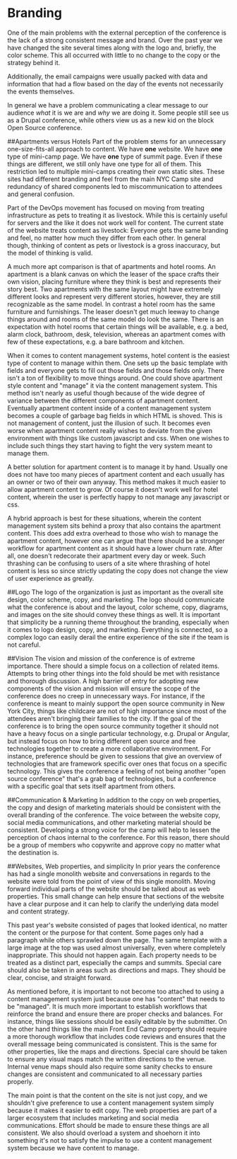 Branding
========
One of the main problems with the external perception of the conference is the
lack of a strong consistent message and brand. Over the past year we have
changed the site several times along with the logo and, briefly, the color
scheme. This all occurred with little to no change to the copy or the strategy
behind it.

Additionally, the email campaigns were usually packed with data and information
that had a flow based on the day of the events not necessarily the events
themselves.

In general we have a problem communicating a clear message to our audience
_what_ it is we are and _why_ we are doing it. Some people still see us as a
Drupal conference, while others view us as a new kid on the block Open Source
conference.

##Apartments versus Hotels
Part of the problem stems for an unnecessary one-size-fits-all approach to
content. We have __one__ website. We have __one__ type of mini-camp page. We
have __one__ type of summit page. Even if these things are different, we still
only have one type for all of them. This restriction led to multiple mini-camps
creating their own static sites. These sites had different branding and feel
from the main NYC Camp site and redundancy of shared components led to
miscommunication to attendees and general confusion.

Part of the DevOps movement has focused on moving from treating infrastructure
as pets to treating it as livestock. While this is certainly useful for servers
and the like it does not work well for content. The current state of the website
treats content as livestock: Everyone gets the same branding and feel, no matter
how much they differ from each other. In general though, thinking of content as
pets or livestock is a gross inaccuracy, but the model of thinking is valid.

A much more apt comparison is that of apartments and hotel rooms. An apartment
is a blank canvas on which the leaser of the space crafts their own vision,
placing furniture where they think is best and represents their story best. Two
apartments with the same layout might have extremely different looks and
represent very different stories, however, they are still recognizable as the
same model. In contrast a hotel room has the same furniture and furnishings. The
leaser doesn't get much leeway to change things around and rooms of the same
model do look the same. There is an expectation with hotel rooms that certain
things will be available, e.g. a bed, alarm clock, bathroom, desk, television,
whereas an apartment comes with few of these expectations, e.g. a bare bathroom
and kitchen.

When it comes to content management systems, hotel content is the easiest type
of content to manage within them. One sets up the basic template with fields and
everyone gets to fill out those fields and those fields only. There isn't a ton
of flexibility to move things around. One could shove apartment style content
and "manage" it via the content management system. This method isn't nearly as
useful though because of the wide degree of variance between the different
components of apartment content. Eventually apartment content inside of a
content management system becomes a couple of garbage bag fields in which HTML
is shoved. This is not management of content, just the illusion of such. It
becomes even worse when apartment content really wishes to deviate from the
given environment with things like custom javascript and css. When one wishes to
include such things they start having to fight the very system meant to manage
them.

A better solution for apartment content is to manage it by hand. Usually one
does not have too many pieces of apartment content and each usually has an owner
or two of their own anyway. This method makes it much easier to allow apartment
content to grow. Of course it doesn't work well for hotel content, wherein
the user is perfectly happy to not manage any javascript or css.

A hybrid approach is best for these situations, wherein the content management
system sits behind a proxy that also contains the apartment content. This does
add extra overhead to those who wish to manage the apartment content, however
one can argue that there should be a stronger workflow for apartment content as
it should have a lower churn rate. After all, one doesn't redecorate their
apartment every day or week. Such thrashing can be confusing to users of a site
where thrashing of hotel content is less so since strictly updating the copy
does not change the view of user experience as greatly.

##Logo
The logo of the organization is just as important as the overall site design,
color scheme, copy, and marketing. The logo should communicate what the
conference is about and the layout, color scheme, copy, diagrams, and images on
the site should convey these things as well. It is important that simplicity be
a running theme throughout the branding, especially when it comes to logo
design, copy, and marketing. Everything is connected, so a complex logo can
easily derail the entire experience of the site if the team is not careful.

##Vision
The vision and mission of the conference is of extreme importance. There should
a simple focus on a collection of related items. Attempts to bring other things
into the fold should be met with resistance and thorough discussion. A high
barrier of entry for adopting new components of the vision and mission will
ensure the scope of the conference does no creep in unnecessary ways. For
instance, if the conference is meant to mainly support the open source community
in New York City, things like childcare are not of high importance since most of
the attendees aren't bringing their families to the city. If the goal of the
conference is to bring the open source community together it should not have a
heavy focus on a single particular technology, e.g. Drupal or Angular, but
instead focus on how to bring different open source and free technologies
together to create a more collaborative environment. For instance, preference
should be given to sessions that give an overview of technologies that are
framework specific over ones that focus on a specific technology. This gives the
conference a feeling of not being another "open source conference" that's a grab
bag of technologies, but a conference with a specific goal that sets itself
apartment from others.

##Communication & Marketing
In addition to the copy on web properties, the copy and design of marketing
materials should be consistent with the overall branding of the conference. The
voice between the website copy, social media communications, and other marketing
material should be consistent. Developing a strong voice for the camp will help
to lessen the perception of chaos internal to the conference. For this reason,
there should be a group of members who copywrite and approve copy no matter what
the destination is.

##Websites, Web properties, and simplicity
In prior years the conference has had a single monolith website and
conversations in regards to the website were told from the point of view of this
single monolith. Moving forward individual parts of the website should be talked
about as web properties. This small change can help ensure that sections of the
website have a clear purpose and it can help to clarify the underlying data
model and content strategy.

This past year's website consisted of pages that looked identical, no matter the
content or the purpose for that content. Some pages only had a paragraph while
others sprawled down the page. The same template with a large image at the top
was used almost universally, even where completely inappropriate. This should
not happen again. Each property needs to be treated as a distinct part,
especially the camps and summits. Special care should also be taken in areas
such as directions and maps. They should be clear, concise, and straight
forward.

As mentioned before, it is important to not become too attached to using a
content management system just because one has "content" that needs to be
"managed". It is much more important to establish workflows that reinforce the
brand and ensure there are proper checks and balances. For instance, things like
sessions should be easily editable by the submitter. On the other hand things
like the main Front End Camp property should require a more thorough workflow
that includes code reviews and ensures that the overall message being
communicated is consistent. This is the same for other properties, like the maps
and directions. Special care should be taken to ensure any visual maps match the
written directions to the venue. Internal venue maps should also require some
sanity checks to ensure changes are consistent and communicated to all necessary
parties properly.

The main point is that the content on the site is not just copy, and we
shouldn't give preference to use a content management system simply because it
makes it easier to edit copy. The web properties are part of a larger ecosystem
that includes marketing and social media communications. Effort should be made
to ensure these things are all consistent. We also should overload a system and
shoehorn it into something it's not to satisfy the impulse to use a content
management system because we have content to manage.
